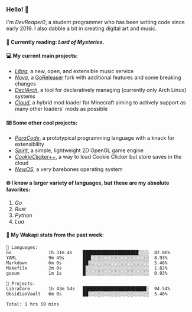 ### Hello! 👋

I'm _DevReaper0_, a student programmer who has been writing code since early 2019. I also dabble a bit in creating digital art and music.

#### 📖 Currently reading: *Lord of Mysteries*.

#### 💻 My current main projects:

-   _[Libra](https://github.com/LibraMusic)_, a new, open, and extensible music service
-   _[Nova](https://github.com/LibraMusic/Nova)_, a [GoReleaser](https://github.com/goreleaser/goreleaser) fork with additional features and some breaking changes
-   _[DeclArch](https://github.com/DevReaper0/declarch)_, a tool for declaratively managing (currently only Arch Linux) systems
-   _[Cloud](https://github.com/CloudLoaderMC/CloudLoader)_, a hybrid mod loader for Minecraft aiming to actively support as many other loaders' mods as possible

#### ⌨️ Some other cool projects:

-   _[ParaCode](https://github.com/ParaCodeLang/ParaCode)_, a prototypical programming language with a knack for extensibility
-   _[Spirit](https://gitlab.com/DevReaper0/SpiritEngine)_, a simple, lightweight 2D OpenGL game engine
-   _[CookieClicker++](https://github.com/DevReaper0/CookieClickerPlusPlus)_, a way to load Cookie Clicker but store saves in the cloud
-   _[NewOS](https://github.com/DevReaper0/NewOS)_, a very barebones operating system

#### 🌐 I know a larger variety of languages, but these are my absolute favorites:

1. _Go_
2. _Rust_
3. _Python_
4. _Lua_

#### 📡 My Wakapi stats from the past week:

```text
💾 Languages:
Go              1h 31m 4s    █████████████████████░░░░  82.86%
YAML            9m 49s       ███░░░░░░░░░░░░░░░░░░░░░░  8.93%
Markdown        6m 0s        ██░░░░░░░░░░░░░░░░░░░░░░░  5.46%
Makefile        2m 0s        █░░░░░░░░░░░░░░░░░░░░░░░░  1.82%
gosum           1m 1s        █░░░░░░░░░░░░░░░░░░░░░░░░  0.93%

💼 Projects:
LibraCore       1h 43m 54s   ████████████████████████░  94.54%
ObsidianVault   6m 0s        ██░░░░░░░░░░░░░░░░░░░░░░░  5.46%

Total: 1 hrs 50 mins
```
